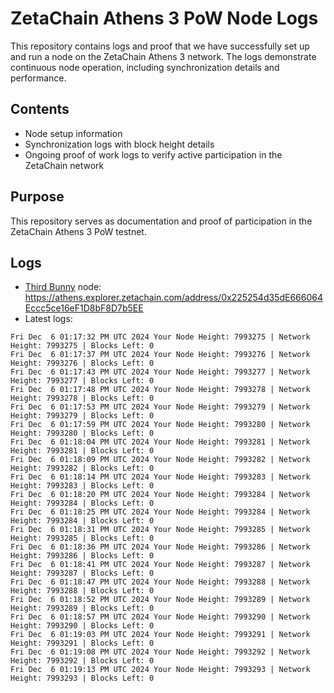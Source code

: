 # ZetaChain Athens 3 PoW Node Logs
This repository contains logs and proof that we have successfully set up and run a node on the ZetaChain Athens 3 network. The logs demonstrate continuous node operation, including synchronization details and performance.

## Contents
- Node setup information
- Synchronization logs with block height details
- Ongoing proof of work logs to verify active participation in the ZetaChain network

## Purpose
This repository serves as documentation and proof of participation in the ZetaChain Athens 3 PoW testnet.

## Logs

- [Third Bunny](https://thirdbunny.xyz/) node: https://athens.explorer.zetachain.com/address/0x225254d35dE666064Eccc5ce16eF1D8bF8D7b5EE
- Latest logs:
```
Fri Dec  6 01:17:32 PM UTC 2024 Your Node Height: 7993275 | Network Height: 7993275 | Blocks Left: 0
Fri Dec  6 01:17:37 PM UTC 2024 Your Node Height: 7993276 | Network Height: 7993276 | Blocks Left: 0
Fri Dec  6 01:17:43 PM UTC 2024 Your Node Height: 7993277 | Network Height: 7993277 | Blocks Left: 0
Fri Dec  6 01:17:48 PM UTC 2024 Your Node Height: 7993278 | Network Height: 7993278 | Blocks Left: 0
Fri Dec  6 01:17:53 PM UTC 2024 Your Node Height: 7993279 | Network Height: 7993279 | Blocks Left: 0
Fri Dec  6 01:17:59 PM UTC 2024 Your Node Height: 7993280 | Network Height: 7993280 | Blocks Left: 0
Fri Dec  6 01:18:04 PM UTC 2024 Your Node Height: 7993281 | Network Height: 7993281 | Blocks Left: 0
Fri Dec  6 01:18:09 PM UTC 2024 Your Node Height: 7993282 | Network Height: 7993282 | Blocks Left: 0
Fri Dec  6 01:18:14 PM UTC 2024 Your Node Height: 7993283 | Network Height: 7993283 | Blocks Left: 0
Fri Dec  6 01:18:20 PM UTC 2024 Your Node Height: 7993284 | Network Height: 7993284 | Blocks Left: 0
Fri Dec  6 01:18:25 PM UTC 2024 Your Node Height: 7993284 | Network Height: 7993284 | Blocks Left: 0
Fri Dec  6 01:18:31 PM UTC 2024 Your Node Height: 7993285 | Network Height: 7993285 | Blocks Left: 0
Fri Dec  6 01:18:36 PM UTC 2024 Your Node Height: 7993286 | Network Height: 7993286 | Blocks Left: 0
Fri Dec  6 01:18:41 PM UTC 2024 Your Node Height: 7993287 | Network Height: 7993287 | Blocks Left: 0
Fri Dec  6 01:18:47 PM UTC 2024 Your Node Height: 7993288 | Network Height: 7993288 | Blocks Left: 0
Fri Dec  6 01:18:52 PM UTC 2024 Your Node Height: 7993289 | Network Height: 7993289 | Blocks Left: 0
Fri Dec  6 01:18:57 PM UTC 2024 Your Node Height: 7993290 | Network Height: 7993290 | Blocks Left: 0
Fri Dec  6 01:19:03 PM UTC 2024 Your Node Height: 7993291 | Network Height: 7993291 | Blocks Left: 0
Fri Dec  6 01:19:08 PM UTC 2024 Your Node Height: 7993292 | Network Height: 7993292 | Blocks Left: 0
Fri Dec  6 01:19:13 PM UTC 2024 Your Node Height: 7993293 | Network Height: 7993293 | Blocks Left: 0
```
